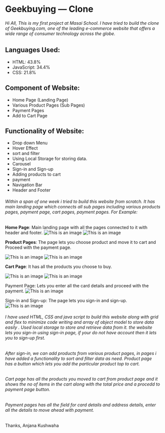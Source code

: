 # Geekbuying — Clone
 ###### Hi All, This is my first project at Masai School. I have tried to build the clone of Geekbuying.com, one of the leading e-commerce website that offers a wide range of consumer technology across the globe.

## Languages Used:
- HTML: 43.8%
- JavaScript: 34.4%
- CSS: 21.8%

## Component of Website:
- Home Page (Landing Page)
- Various Product Pages (Sub Pages)
- Payment Pages
- Add to Cart Page

## Functionality of Website:
- Drop down Menu
- Hover Effect
- sort and filter
- Using Local Storage for storing data.
- Carousel
- Sign-in and Sign-up
- Adding products to cart
- payment
- Navigation Bar
- Header and Footer

###### Within a span of one week i tried to build this website from scratch. It has main landing page which connects all sub pages including various products pages, payment page, cart pages, payment pages. For Example:

**Home Page**: Main landing page with all the pages connected to it with header and footer.
![This is an image](https://miro.medium.com/max/1400/1*reHLRgJdlmvd2A0Q9ydt0Q.png)
![This is an image](https://miro.medium.com/max/1100/1*0hbt1voRTAhLsD8JWNFStQ.png)



**Product Pages**: The page lets you choose product and move it to cart and Proceed with the payment page.

![This is an image](https://miro.medium.com/max/1100/1*CkeSdnsbnyHg3Dsd0_Ww_A.png)
![This is an image](https://miro.medium.com/max/1100/1*DJ4ZjF5_EWMJ6mmlvUo8qg.png)



**Cart Page**: It has all the products you choose to buy.

![This is an image](https://miro.medium.com/max/1400/1*RuYE0m2b8sA6UGNoTdYzWg.png)
![This is an image](https://miro.medium.com/max/1100/1*RZ0I09hucFAGHyMN9HrSqA.png)



Payment Page: Lets you enter all the card details and proceed with the payment.
![This is an image](https://miro.medium.com/max/1100/1*3tOqqBpIwiv2Yq79xJODVg.png)


Sign-in and Sign-up: The page lets you sign-in and sign-up.
![This is an image](https://miro.medium.com/max/1100/1*qAS2Gbf6xmCq3hUMFc0Wew.png)

###### I have used HTML, CSS and java script to build this website along with grid and flex to minimize code writing and array of object model to store data easily . Used local storage to store and retrieve data from it. the website lets you sign-in using sign-in page, if your do not have account then it lets you to sign-up first.

###### After sign-in, we can add products from various product pages, in pages i have added a functionality to sort and filter data as need. Product page has a button which lets you add the particular product top to cart.

###### Cart page has all the products you moved to cart from product page and it shows the no of items in the cart along with the total price and a procedd to payment page button.

###### Payment pages has all the field for card details and address details, enter all the details to move ahead with payment.

Thanks,
Anjana Kushwaha
